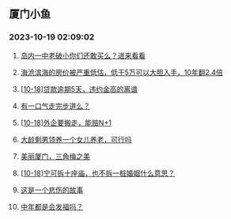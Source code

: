 ## 厦门小鱼 
### 2023-10-19 02:09:02

1. [岛内一中老破小你们还敢买么？进来看看](http://bbs.xmfish.com/read-htm-tid-18090840.html)

2. [海沧滨海的房价被严重低估，低于5万可以大胆入手，10年翻2.4倍](http://bbs.xmfish.com/read-htm-tid-18090756.html)

3. [[10-18]贷款逾期5天，违约金高的离谱](http://bbs.xmfish.com/read-htm-tid-18090919.html)

4. [有一口气走完步道么？](http://bbs.xmfish.com/read-htm-tid-18090905.html)

5. [[10-18]外企要搬走，能赔N+1](http://bbs.xmfish.com/read-htm-tid-18090960.html)

6. [大龄剩男领养一个女儿养老，可行吗](http://bbs.xmfish.com/read-htm-tid-18090969.html)

7. [美丽厦门，三角梅之美](http://bbs.xmfish.com/read-htm-tid-18090781.html)

8. [[10-18]宁可拆十座庙，也不拆一桩婚姻什么意思？](http://bbs.xmfish.com/read-htm-tid-18090768.html)

9. [这是一个悲伤的故事](http://bbs.xmfish.com/read-htm-tid-18090802.html)

10. [中年都是会发福吗？](http://bbs.xmfish.com/read-htm-tid-18091033.html)

